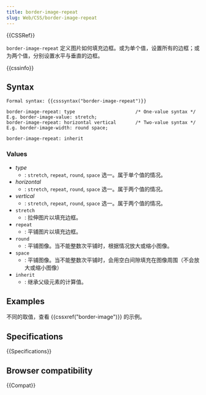 ```yaml
---
title: border-image-repeat
slug: Web/CSS/border-image-repeat
---
```


{{CSSRef}}

`border-image-repeat` 定义图片如何填充边框。或为单个值，设置所有的边框；或为两个值，分别设置水平与垂直的边框。

{{cssinfo}}

## Syntax

```
Formal syntax: {{csssyntax("border-image-repeat")}}
```

```
border-image-repeat: type                      /* One-value syntax */       E.g. border-image-value: stretch;
border-image-repeat: horizontal vertical       /* Two-value syntax */       E.g. border-image-width: round space;

border-image-repeat: inherit
```

### Values

- _type_
  - : `stretch`, `repeat`, `round`, `space` 选一。属于单个值的情况。
- _horizontal_
  - : `stretch`, `repeat`, `round`, `space` 选一。属于两个值的情况。
- _vertical_
  - : `stretch`, `repeat`, `round`, `space` 选一。属于两个值的情况。
- `stretch`
  - : 拉伸图片以填充边框。
- `repeat`
  - : 平铺图片以填充边框。
- `round`
  - : 平铺图像。当不能整数次平铺时，根据情况放大或缩小图像。
- `space`
  - : 平铺图像。当不能整数次平铺时，会用空白间隙填充在图像周围（不会放大或缩小图像）
- `inherit`
  - : 继承父级元素的计算值。

## Examples

不同的取值，查看 {{cssxref("border-image")}} 的示例。

## Specifications

{{Specifications}}

## Browser compatibility

{{Compat}}
